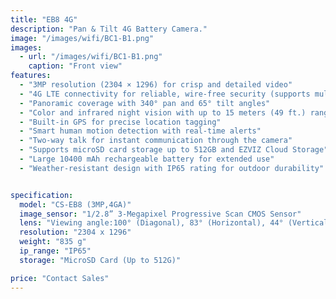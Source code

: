 ```yaml
---
title: "EB8 4G"
description: "Pan & Tilt 4G Battery Camera."
image: "/images/wifi/BC1-B1.png"
images:
  - url: "/images/wifi/BC1-B1.png"
    caption: "Front view"
features:
  - "3MP resolution (2304 × 1296) for crisp and detailed video"
  - "4G LTE connectivity for reliable, wire-free security (supports multiple bands for EU and LA regions)"
  - "Panoramic coverage with 340° pan and 65° tilt angles"
  - "Color and infrared night vision with up to 15 meters (49 ft.) range"
  - "Built-in GPS for precise location tagging"
  - "Smart human motion detection with real-time alerts"
  - "Two-way talk for instant communication through the camera"
  - "Supports microSD card storage up to 512GB and EZVIZ Cloud Storage"
  - "Large 10400 mAh rechargeable battery for extended use"
  - "Weather-resistant design with IP65 rating for outdoor durability"


specification:
  model: "CS-EB8 (3MP,4GA)"
  image_sensor: "1/2.8” 3-Megapixel Progressive Scan CMOS Sensor"
  lens: "Viewing angle:100° (Diagonal), 83° (Horizontal), 44° (Vertical)"
  resolution: "2304 x 1296"
  weight: "835 g"
  ip_range: "IP65"
  storage: "MicroSD Card (Up to 512G)"

price: "Contact Sales"
---
```

